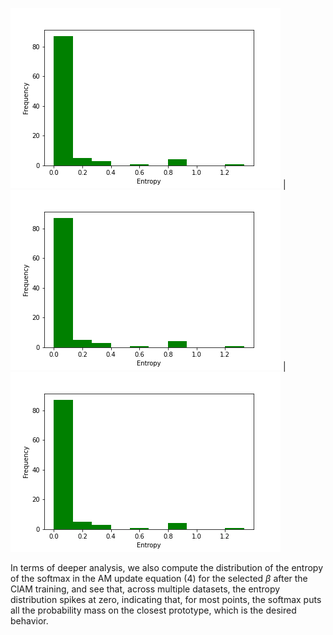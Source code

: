 <!-- <div>
  <figure>
    <img src="zoo.csv.png" height="150px" hspace="10">
    <figcaption>Zoo<figcaption>
  </figure>
  <figure>
    <img src="Yale.mat.png" height="150px" hspace="10">
    <figcaption>Yale</figcaption>
  </figure>
  <figure>
    <img src="ecoli.data.png" height="150px" hspace="10">
    <figcaption style="text-align:right;">Ecoli</figcaption>
  </figure>
</div>

<div>
  <figure>
    <img src="zoo.csv.png" title="Zoo" height="150px" hspace="10">
    <figcaption style="text-align:right;">Zoo</figcaption>
  </figure>
  <figure>
    <img src="Yale.mat.png" title="Yale" height="150px" hspace="10">
    <figcaption style="text-align:left;">Yale</figcaption>
  </figure>
  <figure>
    <img src="ecoli.data.png" title="Ecoli" height="150px" hspace="10">
    <figcaption style="text-align:left;">Ecoli</figcaption>
  </figure>
</div> -->

<!-- <p align="center">
  <img src="zoo.csv.png" title="Zoo" height="200px" hspace="10">
  <img src="Yale.mat.png" title="Yale" height="200px" hspace="10">
  <img src="ecoli.data.png" title="Ecoli" height="200px" hspace="10">
</p> -->

<!-- <p align="center">
  <img src="movement_libras.csv.png" height="200px" hspace="10">
  <img src="mp_exp.txt.png" height="200px" hspace="10">
  <img src="usps.t.png" height="200px" hspace="10">
</p>

<p align="center">
  <img src="ctg.txt.png" height="150px" hspace="10">
  <img src="segment.dat.png" height="150px" hspace="10">
  <img src="GCM.csv.png" height="150px" hspace="10">
  <img src="fmnist.csv.png" height="150px" hspace="10">
</p> -->

![Zoo](zoo.csv.png) | ![Zoo](zoo.csv.png)  | ![Zoo](zoo.csv.png) 

In terms of deeper analysis, we also compute the distribution of the entropy of the softmax in the AM update equation (4) for the selected $\beta$ after the ClAM training, and see that, across multiple datasets, the entropy distribution spikes at zero, indicating that, for most points, the softmax puts all the probability mass on the closest prototype, which is the desired behavior.